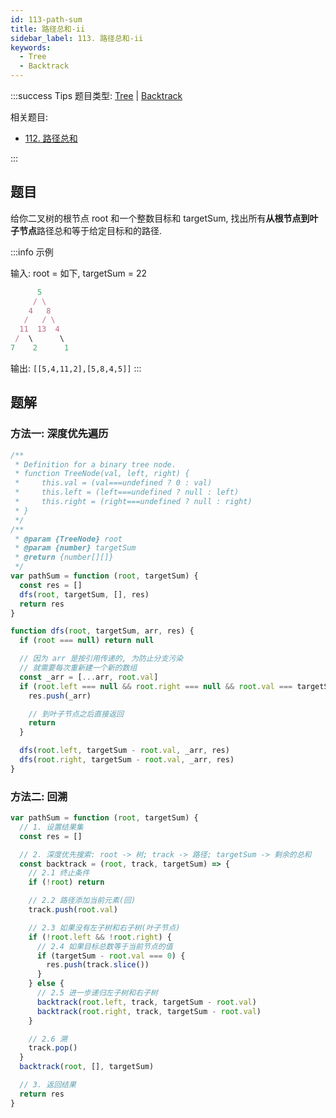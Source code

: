 ```yaml
---
id: 113-path-sum
title: 路径总和-ii
sidebar_label: 113. 路径总和-ii
keywords:
  - Tree
  - Backtrack
---
```


:::success Tips
题目类型: [Tree](/data-structure/tree/concept) | [Backtrack](/algorithm-design/backtrack)

相关题目:

- [112. 路径总和](/leetcode/easy/112-has-path-sum)

:::

## 题目

给你二叉树的根节点 root 和一个整数目标和 targetSum, 找出所有**从根节点到叶子节点**路径总和等于给定目标和的路径.

:::info 示例

输入: root = 如下, targetSum = 22

```ts
      5
     / \
    4   8
   /   / \
  11  13  4
 /  \      \
7    2      1
```

输出: `[[5,4,11,2],[5,8,4,5]]`
:::

## 题解

### 方法一: 深度优先遍历

```ts
/**
 * Definition for a binary tree node.
 * function TreeNode(val, left, right) {
 *     this.val = (val===undefined ? 0 : val)
 *     this.left = (left===undefined ? null : left)
 *     this.right = (right===undefined ? null : right)
 * }
 */
/**
 * @param {TreeNode} root
 * @param {number} targetSum
 * @return {number[][]}
 */
var pathSum = function (root, targetSum) {
  const res = []
  dfs(root, targetSum, [], res)
  return res
}

function dfs(root, targetSum, arr, res) {
  if (root === null) return null

  // 因为 arr 是按引用传递的, 为防止分支污染
  // 就需要每次重新建一个新的数组
  const _arr = [...arr, root.val]
  if (root.left === null && root.right === null && root.val === targetSum) {
    res.push(_arr)

    // 到叶子节点之后直接返回
    return
  }

  dfs(root.left, targetSum - root.val, _arr, res)
  dfs(root.right, targetSum - root.val, _arr, res)
}
```

### 方法二: 回溯

```ts
var pathSum = function (root, targetSum) {
  // 1. 设置结果集
  const res = []

  // 2. 深度优先搜索: root -> 树; track -> 路径; targetSum -> 剩余的总和
  const backtrack = (root, track, targetSum) => {
    // 2.1 终止条件
    if (!root) return

    // 2.2 路径添加当前元素(回)
    track.push(root.val)

    // 2.3 如果没有左子树和右子树(叶子节点)
    if (!root.left && !root.right) {
      // 2.4 如果目标总数等于当前节点的值
      if (targetSum - root.val === 0) {
        res.push(track.slice())
      }
    } else {
      // 2.5 进一步递归左子树和右子树
      backtrack(root.left, track, targetSum - root.val)
      backtrack(root.right, track, targetSum - root.val)
    }

    // 2.6 溯
    track.pop()
  }
  backtrack(root, [], targetSum)

  // 3. 返回结果
  return res
}
```
